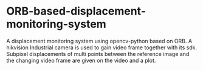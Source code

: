 # ORB-based-displacement-monitoring-system
A displacement monitoring system using opencv-python based on ORB. A hikvision Industrial camera is used to gain video frame together with its sdk. Subpixel displacements of multi points between the reference image and the changing video frame are given on the video and a plot.
